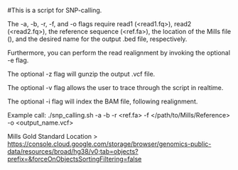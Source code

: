 #This is a script for SNP-calling.

The -a, -b, -r, -f, and -o flags require read1 (<read1.fq>), read2 (<read2.fq>), the reference sequence (<ref.fa>), the location of the Mills file (</Location>), and the desired name for the output .bed file, respectively. 

Furthermore, you can perform the read realignment by invoking the optional -e flag.

The optional -z flag will gunzip the output .vcf file.

The optional -v flag allows the user to trace through the script in realtime.

The optional -i flag will index the BAM file, following realignment.

Example call: ./snp_calling.sh -a <read1> -b <read2> -r <ref.fa> -f </path/to/Mills/Reference> -o <output_name.vcf>

Mills Gold Standard Location > https://console.cloud.google.com/storage/browser/genomics-public-data/resources/broad/hg38/v0;tab=objects?prefix=&forceOnObjectsSortingFiltering=false
